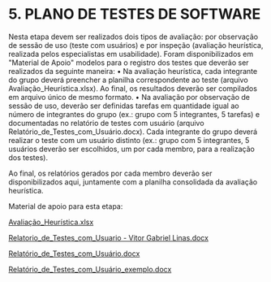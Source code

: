 # 5. PLANO DE TESTES DE SOFTWARE
   
Nesta etapa devem ser realizados dois tipos de avaliação: por observação de sessão de uso (teste com usuários) e por inspeção (avaliação heurística, realizada pelos especialistas em usabilidade). Foram disponibilizados em "Material de Apoio" modelos para o registro dos testes que deverão ser realizados da seguinte maneira:
•	Na avaliação heurística, cada integrante do grupo deverá preencher a planilha correspondente ao teste (arquivo Avaliação_Heurística.xlsx). Ao final, os resultados deverão ser compilados em arquivo único de mesmo formato.
•	Na avaliação por observação de sessão de uso, deverão ser definidas tarefas em quantidade igual ao número de integrantes do grupo (ex.: grupo com 5 integrantes, 5 tarefas) e documentadas no relatório de testes com usuário (arquivo Relatório_de_Testes_com_Usuário.docx). Cada integrante do grupo deverá realizar o teste com um usuário distinto (ex.: grupo com 5 integrantes, 5 usuários deverão ser escolhidos, um por cada membro, para a realização dos testes).

Ao final, os relatórios gerados por cada membro deverão ser disponibilizados aqui, juntamente com a planilha consolidada da avaliação heurística.

Material de apoio para esta etapa:


[Avaliação_Heurística.xlsx](https://github.com/user-attachments/files/16501461/Avaliacao_Heuristica.xlsx) 

[Relatorio_de_Testes_com_Usuario  - Vitor Gabriel Linas.docx](https://github.com/user-attachments/files/17967737/Relatorio_de_Testes_com_Usuario.-.Vitor.Gabriel.Linas.docx)

[Relatório_de_Testes_com_Usuário.docx](https://github.com/user-attachments/files/16501456/Relatorio_de_Testes_com_Usuario.docx)

[Relatório_de_Testes_com_Usuário_exemplo.docx](https://github.com/user-attachments/files/16501459/Relatorio_de_Testes_com_Usuario_exemplo.docx)

